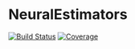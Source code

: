 # NeuralEstimators

[![Build Status](https://github.com/msainsburydale/NeuralEstimators.jl/actions/workflows/CI.yml/badge.svg)](https://github.com/msainsburydale/NeuralEstimators.jl/actions/workflows/CI.yml)
[![Coverage](https://codecov.io/gh/msainsburydale/NeuralEstimators.jl/branch/main/graph/badge.svg)](https://codecov.io/gh/msainsburydale/NeuralEstimators.jl)
